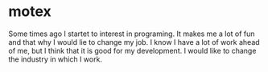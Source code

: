 # motex
Some times ago I startet to interest in programing. 
It makes me a lot of fun and that why I would lie to change my job.
I know I have a lot of work ahead of me, but I think that it is good for my development. I would like to change the industry in which I work.
